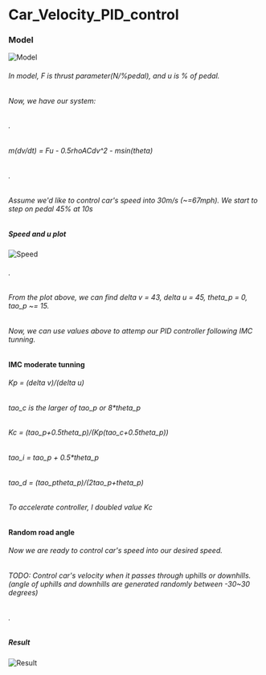# Car_Velocity_PID_control
### Model
![Model](https://github.com/ArthurShih/Car_Velocity_PID_control/blob/master/figure/Model.png)
###### In model, F is thrust parameter(N/%pedal), and u is % of pedal.
###### Now, we have our system:
###### .
###### m(dv/dt) = F*u - 0.5*rho*A*Cd*v^2 - m*sin(theta)
###### .
###### Assume we'd like to control car's speed into 30m/s (~=67mph). We start to step on pedal 45% at 10s
##### Speed and u plot
![Speed](https://github.com/ArthurShih/Car_Velocity_PID_control/blob/master/figure/velocity.png)
###### .
###### From the plot above, we can find delta v = 43, delta u = 45, theta_p = 0, tao_p ~= 15.
###### Now, we can use values above to attemp our PID controller following IMC tunning.
#### IMC moderate tunning
###### Kp = (delta v)/(delta u)
###### tao_c is the larger of tao_p or 8*theta_p
###### Kc = (tao_p+0.5*theta_p)/(Kp*(tao_c+0.5theta_p))
###### tao_i = tao_p + 0.5*theta_p
###### tao_d = (tao_p*theta_p)/(2*tao_p+theta_p)
###### To accelerate controller, I doubled value Kc
#### Random road angle
###### Now we are ready to control car's speed into our desired speed. 
###### TODO: Control car's velocity when it passes through uphills or downhills.(angle of uphills and downhills are generated randomly between -30~30 degrees)
###### .
##### Result
![Result](https://github.com/ArthurShih/Car_Velocity_PID_control/blob/master/figure/result.png)
